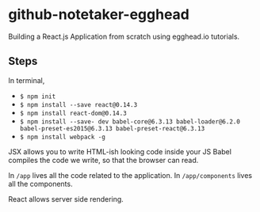 # github-notetaker-egghead
Building a React.js Application from scratch using egghead.io tutorials.

## Steps

In terminal,
- `$ npm init`
- `$ npm install --save react@0.14.3`
- `$ npm install react-dom@0.14.3`
- `$ npm install --save- dev babel-core@6.3.13 babel-loader@6.2.0 babel-preset-es2015@6.3.13 babel-preset-react@6.3.13`
- `$ npm install webpack -g`
 
JSX allows you to write HTML-ish looking code inside your JS
Babel compiles the code we write, so that the browser can read.

In `/app` lives all the code related to the application. In `/app/components` lives all the components.

React allows server side rendering.
